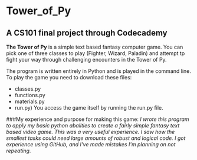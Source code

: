 # Tower_of_Py
## A CS101 final project through Codecademy

**The Tower of Py** is a simple text based fantasy computer game. You can pick one of three classes to play (Fighter, Wizard, Paladin) and attempt tp fight your way through challenging encounters in the Tower of Py.

The program is written entirely in Python and is played in the command line. To play the game you need to download these files:
* classes.py
* functions.py
* materials.py
* run.py) 
You access the game itself by running the run.py file. 

###My experience and purpose for making this game:
*I wrote this program to apply my basic python abalities to create a fairly simple fantasy text based video game. This was a very useful experience. I saw how the smallest tasks could need large amounts of robust and logical code. I got experience using GitHub, and I've made mistakes I'm planning on not repeating.* 